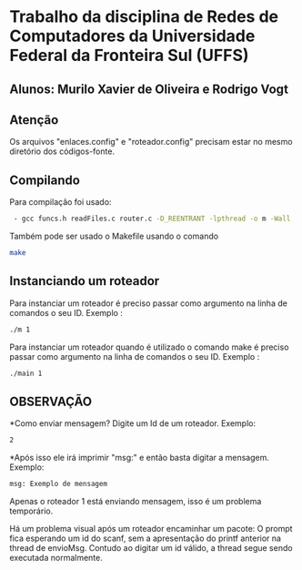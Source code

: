 # Trabalho da disciplina de Redes de Computadores da Universidade Federal da Fronteira Sul (UFFS) # 

## Alunos: Murilo Xavier de Oliveira e Rodrigo Vogt ##

## Atenção ##
Os arquivos "enlaces.config" e "roteador.config" precisam estar no
mesmo diretório dos códigos-fonte.

## Compilando ##
Para compilação foi usado:

```bash
 - gcc funcs.h readFiles.c router.c -D_REENTRANT -lpthread -o m -Wall
 ```
 
Também pode ser usado o Makefile usando o comando 

```bash
make
```

## Instanciando um roteador ##
Para instanciar um roteador é preciso passar como argumento na linha de
comandos o seu ID. Exemplo : 

```bash
./m 1
```

Para instanciar um roteador quando é utilizado o comando make é preciso 
passar como argumento na linha de comandos o seu ID. Exemplo : 

```bash
./main 1
```

## OBSERVAÇÃO ##
*Como enviar mensagem? Digite um Id de um roteador. Exemplo: 

```bash
2
```

*Após isso ele irá imprimir "msg:" e então basta digitar a mensagem. Exemplo:

```bash
msg: Exemplo de mensagem
```

Apenas o roteador 1 está enviando mensagem, isso é um problema temporário.

Há um problema visual após um roteador encaminhar um pacote:
O prompt fica esperando um id do scanf, sem a apresentação do
printf anterior na thread de envioMsg. Contudo ao digitar um id válido,
a thread segue sendo executada normalmente.

